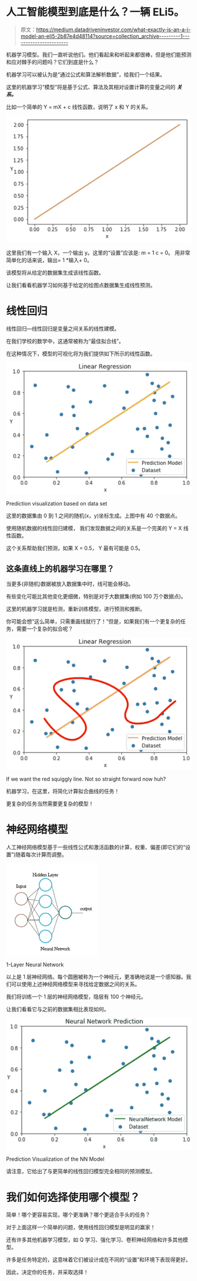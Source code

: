 # 人工智能模型到底是什么？一辆 ELi5。

> 原文：<https://medium.datadriveninvestor.com/what-exactly-is-an-a-i-model-an-eli5-2b87e4d48114?source=collection_archive---------1----------------------->

机器学习模型。我们一直听说他们。他们看起来和听起来都很棒，但是他们能预测和应对棘手的问题吗？它们到底是什么？

机器学习可以被认为是“通过公式和算法解析数据”，给我们一个结果。

这里的机器学习“模型”将是基于公式、算法及其相对设置计算的变量之间的 ***关系。***

比如一个简单的 Y = mX + c 线性函数，说明了 x 和 Y 的关系。

![](img/2374c1fc0b19e5f0115e5f42e767269f.png)

这里我们有一个输入 X，一个输出 y。这里的“设置”应该是:
m = 1
c = 0。
用非常简单化的话来说，输出= 1 *输入+ 0。

该模型将从给定的数据集生成该线性函数。

让我们看看机器学习如何基于给定的绘图点数据集生成线性预测。

# 线性回归

线性回归—线性回归是变量之间关系的线性建模。

在我们学校的数学中，这通常被称为“最佳拟合线”。

在这种情况下，模型的可视化将为我们提供如下所示的线性函数。

![](img/899822405884ee33f7f02ae442b196f3.png)

Prediction visualization based on data set

这里的数据集由 0 到 1 之间的随机(x，y)坐标生成。上图中有 40 个数据点。

使用随机数据的线性回归建模，
我们发现数据之间的关系是一个完美的 Y = X 线性函数。

这个关系帮助我们预测，如果
X = 0.5，
Y 最有可能是 0.5。

## 这条直线上的机器学习在哪里？

当更多(非随机)数据被放入数据集中时，线可能会移动。

有些变化可能比其他变化更细微，特别是对于大数据集(例如 100 万个数据点)。

这里的机器学习就是检测，重新训练模型，进行预测和推断。

你可能会想“这么简单，只需重画线就行了！”但是，如果我们有一个更复杂的任务，需要一个复杂的拟合呢？

![](img/a349a438935ae9615e1a007a25210d80.png)

If we want the red squiggly line. Not so straight forward now huh?

机器学习，在这里，将简化计算拟合曲线的任务！

更复杂的任务当然需要更复杂的模型！

# 神经网络模型

人工神经网络模型基于一些线性公式和激活函数的计算，权重、偏差(即它们的“设置”)随着每次计算而调整。

![](img/e583551f6e4ab521c54eb836b61f5805.png)

1-Layer Neural Network

以上是 1 层神经网络。每个圆圈被称为一个神经元，更准确地说是一个感知器。我们可以使用上述神经网络模型来寻找给定数据之间的关系。

我们将训练一个 1 层的神经网络模型，隐层有 100 个神经元。

让我们看看它与之前的数据集相比表现如何。

![](img/acda450533a2fe7c078985e3d556f0f0.png)

Prediction Visualization of the NN Model

请注意，它给出了与更简单的线性回归模型完全相同的预测模型。

# 我们如何选择使用哪个模型？

简单！哪个更容易实现，哪个更准确？哪个更适合手头的任务？

对于上面这样一个简单的问题，使用线性回归模型是明显的赢家！

还有许多其他机器学习模型，如 Q 学习、强化学习、卷积神经网络和许多其他模型。

许多是任务特定的，这意味着它们被设计成在不同的“设置”和环境下表现得更好。

因此，决定你的任务，并采取选择！
